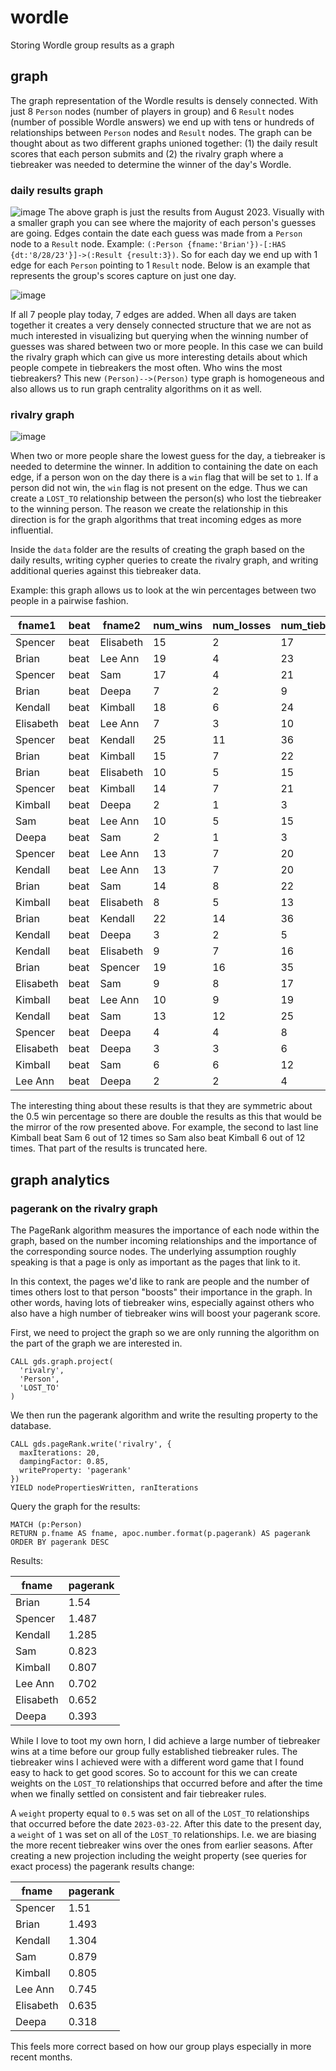 # wordle

Storing Wordle group results as a graph

## graph

The graph representation of the Wordle results is densely connected. With just 8 `Person` nodes (number of players in group) and 6 `Result` nodes (number of possible Wordle answers) we end up with tens or hundreds of relationships between `Person` nodes and `Result` nodes. The graph can be thought about as two different graphs unioned together: (1) the daily result scores that each person submits and (2) the rivalry graph where a tiebreaker was needed to determine the winner of the day's Wordle.

### daily results graph

![image](results_graph_aug.png)
The above graph is just the results from August 2023. Visually with a smaller graph you can see where the majority of each person's guesses are going.
Edges contain the date each guess was made from a `Person` node to a `Result` node. Example: `(:Person {fname:'Brian'})-[:HAS {dt:'8/28/23'}]->(:Result {result:3})`. So for each day we end up with 1 edge for each `Person` pointing to 1 `Result` node. Below is an example that represents the group's scores capture on just one day.

![image](example_day_results.png)

If all 7 people play today, 7 edges are added. When all days are taken together it creates a very densely connected structure that we are not as much interested in visualizing but querying when the winning number of guesses was shared between two or more people. In this case we can build the rivalry graph which can give us more interesting details about which people compete in tiebreakers the most often. Who wins the most tiebreakers? This new `(Person)-->(Person)` type graph is homogeneous and also allows us to run graph centrality algorithms on it as well.

### rivalry graph

![image](rivalry_graph.png)

When two or more people share the lowest guess for the day, a tiebreaker is needed to determine the winner. In addition to containing the date on each edge, if a person won on the day there is a `win` flag that will be set to `1`. If a person did not win, the `win` flag is not present on the edge. Thus we can create a `LOST_TO` relationship between the person(s) who lost the tiebreaker to the winning person. The reason we create the relationship in this direction is for the graph algorithms that treat incoming edges as more influential.

Inside the `data` folder are the results of creating the graph based on the daily results, writing cypher queries to create the rivalry graph, and writing additional queries against this tiebreaker data.

Example: this graph allows us to look at the win percentages between two people in a pairwise fashion.

| fname1 | beat | fname2 | num_wins | num_losses | num_tiebreakers | win_pct |
| - | - | - | - | - | - | - |
| Spencer | beat | Elisabeth | 15 | 2 | 17 | 0.882 |
| Brian | beat | Lee Ann | 19 | 4 | 23 | 0.826 |
| Spencer | beat | Sam | 17 | 4 | 21 | 0.81 |
| Brian | beat | Deepa | 7 | 2 | 9 | 0.778 |
| Kendall | beat | Kimball | 18 | 6 | 24 | 0.75 |
| Elisabeth | beat | Lee Ann | 7 | 3 | 10 | 0.7 |
| Spencer | beat | Kendall | 25 | 11 | 36 | 0.694 |
| Brian | beat | Kimball | 15 | 7 | 22 | 0.682 |
| Brian | beat | Elisabeth | 10 | 5 | 15 | 0.667 |
| Spencer | beat | Kimball | 14 | 7 | 21 | 0.667 |
| Kimball | beat | Deepa | 2 | 1 | 3 | 0.667 |
| Sam | beat | Lee Ann | 10 | 5 | 15 | 0.667 |
| Deepa | beat | Sam | 2 | 1 | 3 | 0.667 |
| Spencer | beat | Lee Ann | 13 | 7 | 20 | 0.65 |
| Kendall | beat | Lee Ann | 13 | 7 | 20 | 0.65 |
| Brian | beat | Sam | 14 | 8 | 22 | 0.636 |
| Kimball | beat | Elisabeth | 8 | 5 | 13 | 0.615 |
| Brian | beat | Kendall | 22 | 14 | 36 | 0.611 |
| Kendall | beat | Deepa | 3 | 2 | 5 | 0.6 |
| Kendall | beat | Elisabeth | 9 | 7 | 16 | 0.562 |
| Brian | beat | Spencer | 19 | 16 | 35 | 0.543 |
| Elisabeth | beat | Sam | 9 | 8 | 17 | 0.529 |
| Kimball | beat | Lee Ann | 10 | 9 | 19 | 0.526 |
| Kendall | beat | Sam | 13 | 12 | 25 | 0.52 |
| Spencer | beat | Deepa | 4 | 4 | 8 | 0.5 |
| Elisabeth | beat | Deepa | 3 | 3 | 6 | 0.5 |
| Kimball | beat | Sam | 6 | 6 | 12 | 0.5 |
| Lee Ann | beat | Deepa | 2 | 2 | 4 | 0.5 |

The interesting thing about these results is that they are symmetric about the 0.5 win percentage so there are double the results as this that would be the mirror of the row presented above. For example, the second to last line Kimball beat Sam 6 out of 12 times so Sam also beat Kimball 6 out of 12 times. That part of the results is truncated here.

## graph analytics

### pagerank on the rivalry graph

The PageRank algorithm measures the importance of each node within the graph, based on the number incoming relationships and the importance of the corresponding source nodes. The underlying assumption roughly speaking is that a page is only as important as the pages that link to it.

In this context, the pages we'd like to rank are people and the number of times others lost to that person "boosts" their importance in the graph. In other words, having lots of tiebreaker wins, especially against others who also have a high number of tiebreaker wins will boost your pagerank score.

First, we need to project the graph so we are only running the algorithm on the part of the graph we are interested in.

```
CALL gds.graph.project(
  'rivalry',
  'Person',
  'LOST_TO'
)
```

We then run the pagerank algorithm and write the resulting property to the database.

```
CALL gds.pageRank.write('rivalry', {
  maxIterations: 20,
  dampingFactor: 0.85,
  writeProperty: 'pagerank'
})
YIELD nodePropertiesWritten, ranIterations
```

Query the graph for the results:

```
MATCH (p:Person) 
RETURN p.fname AS fname, apoc.number.format(p.pagerank) AS pagerank
ORDER BY pagerank DESC
```

Results:

| fname    | pagerank  |
| ---------| -------
| Brian    | 1.54 |
| Spencer  | 1.487 |
| Kendall  | 1.285   |
| Sam      | 0.823 |
| Kimball  | 0.807  |
| Lee Ann  | 0.702  |
| Elisabeth| 0.652 |
| Deepa    | 0.393  |

While I love to toot my own horn, I did achieve a large number of tiebreaker wins at a time before our group fully established tiebreaker rules. The tiebreaker wins I achieved were with a different word game that I found easy to hack to get good scores. So to account for this we can create weights on the `LOST_TO` relationships that occurred before and after the time when we finally settled on consistent and fair tiebreaker rules.

A `weight` property equal to `0.5` was set on all of the `LOST_TO` relationships that occurred before the date `2023-03-22`. After this date to the present day, a `weight` of `1` was set on all of the `LOST_TO` relationships. I.e. we are biasing the more recent tiebreaker wins over the ones from earlier seasons. After creating a new projection including the weight property (see queries for exact process) the pagerank results change:

| fname    | pagerank  |
| ---------| -------
| Spencer    | 1.51 |
| Brian  | 1.493 |
| Kendall  | 1.304   |
| Sam      | 0.879 |
| Kimball  | 0.805  |
| Lee Ann  | 0.745  |
| Elisabeth| 0.635 |
| Deepa    | 0.318  |

This feels more correct based on how our group plays especially in more recent months.
